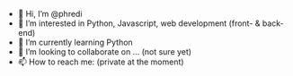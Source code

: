 - 👋 Hi, I’m @phredi
- 👀 I’m interested in Python, Javascript, web development (front- & back-end)
- 🌱 I’m currently learning Python
- 💞️ I’m looking to collaborate on ... (not sure yet)
- 📫 How to reach me: (private at the moment)

<!---
phredi/phredi is a ✨ special ✨ repository because its `README.md` (this file) appears on your GitHub profile.
You can click the Preview link to take a look at your changes.
--->
